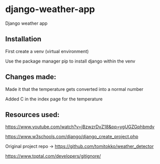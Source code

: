 # django-weather-app
Django weather app



## Installation

First create a venv (virtual environment)

Use the package manager pip to install django within the venv

## Changes made:

Made it that the temperature gets converted into a normal number 

Added C in the index page for the temperature

## Resources used:

https://www.youtube.com/watch?v=jBzwzrDvZ18&pp=ygUGZGphbmdv

https://www.w3schools.com/django/django_create_project.php

Original project repo -> https://github.com/tomitokko/weather_detector

https://www.toptal.com/developers/gitignore/